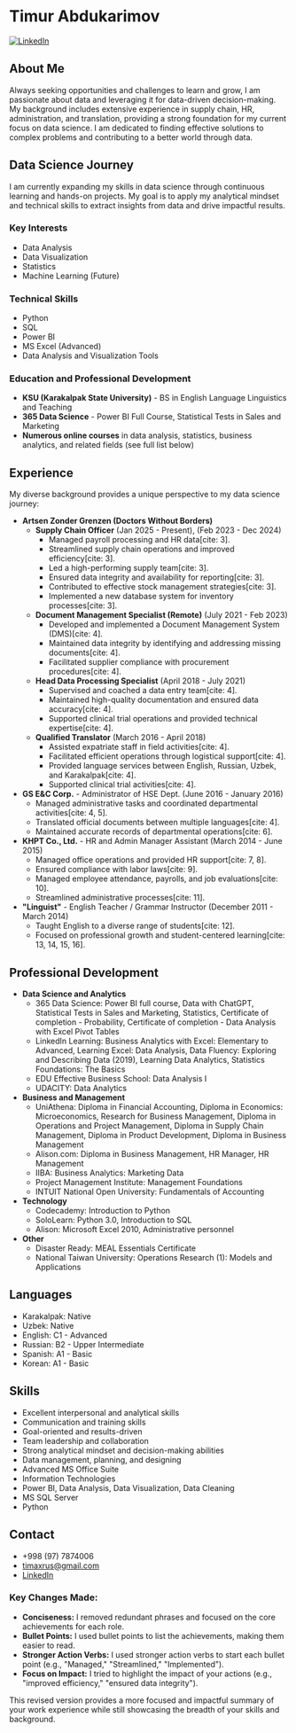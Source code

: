 # Timur Abdukarimov

[![LinkedIn](https://img.shields.io/badge/-LinkedIn-blue?style=flat-square&logo=linkedin)](https://www.linkedin.com/in/timurabdukarimov/)

## About Me

Always seeking opportunities and challenges to learn and grow, I am passionate about data and leveraging it for data-driven decision-making. My background includes extensive experience in supply chain, HR, administration, and translation, providing a strong foundation for my current focus on data science. I am dedicated to finding effective solutions to complex problems and contributing to a better world through data.

## Data Science Journey

I am currently expanding my skills in data science through continuous learning and hands-on projects. My goal is to apply my analytical mindset and technical skills to extract insights from data and drive impactful results.

### Key Interests

* Data Analysis
* Data Visualization
* Statistics
* Machine Learning (Future)

### Technical Skills

* Python
* SQL
* Power BI
* MS Excel (Advanced)
* Data Analysis and Visualization Tools

### Education and Professional Development

* **KSU (Karakalpak State University)** - BS in English Language Linguistics and Teaching
* **365 Data Science** - Power BI Full Course, Statistical Tests in Sales and Marketing
* **Numerous online courses** in data analysis, statistics, business analytics, and related fields (see full list below)

## Experience

My diverse background provides a unique perspective to my data science journey:

* **Artsen Zonder Grenzen (Doctors Without Borders)**
    * **Supply Chain Officer** (Jan 2025 - Present), (Feb 2023 - Dec 2024)
        * Managed payroll processing and HR data[cite: 3].
        * Streamlined supply chain operations and improved efficiency[cite: 3].
        * Led a high-performing supply team[cite: 3].
        * Ensured data integrity and availability for reporting[cite: 3].
        * Contributed to effective stock management strategies[cite: 3].
        * Implemented a new database system for inventory processes[cite: 3].
    * **Document Management Specialist (Remote)** (July 2021 - Feb 2023)
        * Developed and implemented a Document Management System (DMS)[cite: 4].
        * Maintained data integrity by identifying and addressing missing documents[cite: 4].
        * Facilitated supplier compliance with procurement procedures[cite: 4].
    * **Head Data Processing Specialist** (April 2018 - July 2021)
        * Supervised and coached a data entry team[cite: 4].
        * Maintained high-quality documentation and ensured data accuracy[cite: 4].
        * Supported clinical trial operations and provided technical expertise[cite: 4].
    * **Qualified Translator** (March 2016 - April 2018)
        * Assisted expatriate staff in field activities[cite: 4].
        * Facilitated efficient operations through logistical support[cite: 4].
        * Provided language services between English, Russian, Uzbek, and Karakalpak[cite: 4].
        * Supported clinical trial activities[cite: 4].
* **GS E&C Corp.** - Administrator of HSE Dept. (June 2016 - January 2016)
    * Managed administrative tasks and coordinated departmental activities[cite: 4, 5].
    * Translated official documents between multiple languages[cite: 4].
    * Maintained accurate records of departmental operations[cite: 6].
* **KHPT Co., Ltd.** - HR and Admin Manager Assistant (March 2014 - June 2015)
    * Managed office operations and provided HR support[cite: 7, 8].
    * Ensured compliance with labor laws[cite: 9].
    * Managed employee attendance, payrolls, and job evaluations[cite: 10].
    * Streamlined administrative processes[cite: 11].
* **"Linguist"** - English Teacher / Grammar Instructor (December 2011 - March 2014)
    * Taught English to a diverse range of students[cite: 12].
    * Focused on professional growth and student-centered learning[cite: 13, 14, 15, 16].

## Professional Development

* **Data Science and Analytics**
    * 365 Data Science: Power BI full course, Data with ChatGPT, Statistical Tests in Sales and Marketing, Statistics, Certificate of completion - Probability, Certificate of completion - Data Analysis with Excel Pivot Tables
    * LinkedIn Learning: Business Analytics with Excel: Elementary to Advanced, Learning Excel: Data Analysis, Data Fluency: Exploring and Describing Data (2019), Learning Data Analytics, Statistics Foundations: The Basics
    * EDU Effective Business School: Data Analysis I
    * UDACITY: Data Analytics
* **Business and Management**
    * UniAthena: Diploma in Financial Accounting, Diploma in Economics: Microeconomics, Research for Business Management, Diploma in Operations and Project Management, Diploma in Supply Chain Management, Diploma in Product Development, Diploma in Business Management
    * Alison.com: Diploma in Business Management, HR Manager, HR Management
    * IIBA: Business Analytics: Marketing Data
    * Project Management Institute: Management Foundations
    * INTUIT National Open University: Fundamentals of Accounting
* **Technology**
    * Codecademy: Introduction to Python
    * SoloLearn: Python 3.0, Introduction to SQL
    * Alison: Microsoft Excel 2010, Administrative personnel
* **Other**
    * Disaster Ready: MEAL Essentials Certificate
    * National Taiwan University: Operations Research (1): Models and Applications

## Languages

* Karakalpak: Native
* Uzbek: Native
* English: C1 - Advanced
* Russian: B2 - Upper Intermediate
* Spanish: A1 - Basic
* Korean: A1 - Basic

## Skills

* Excellent interpersonal and analytical skills
* Communication and training skills
* Goal-oriented and results-driven
* Team leadership and collaboration
* Strong analytical mindset and decision-making abilities
* Data management, planning, and designing
* Advanced MS Office Suite
* Information Technologies
* Power BI, Data Analysis, Data Visualization, Data Cleaning
* MS SQL Server
* Python

## Contact

* \+998 (97) 7874006
* <timaxrus@gmail.com>
* [LinkedIn](https://www.linkedin.com/in/timurabdukarimov/)

### Key Changes Made:

* **Conciseness:** I removed redundant phrases and focused on the core achievements for each role.
* **Bullet Points:** I used bullet points to list the achievements, making them easier to read.
* **Stronger Action Verbs:** I used stronger action verbs to start each bullet point (e.g., "Managed," "Streamlined," "Implemented").
* **Focus on Impact:** I tried to highlight the impact of your actions (e.g., "improved efficiency," "ensured data integrity").

This revised version provides a more focused and impactful summary of your work experience while still showcasing the breadth of your skills and background.
